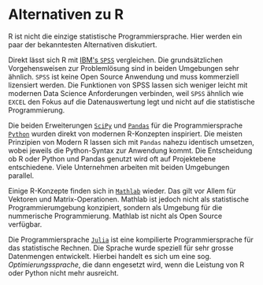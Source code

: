 # Alternativen zu R

R ist nicht die einzige statistische Programmiersprache. Hier werden ein paar der bekanntesten Alternativen diskutiert.

Direkt lässt sich R mit [IBM's `SPSS`](https://www.ibm.com/analytics/spss-statistics-software) vergleichen. Die grundsätzlichen Vorgehensweisen zur Problemlösung sind in beiden Umgebungen sehr ähnlich. `SPSS` ist keine Open Source Anwendung und muss kommerziell lizensiert werden. Die Funktionen von SPSS lassen sich weniger leicht mit modernen Data Science Anforderungen verbinden, weil `SPSS` ähnlich wie `EXCEL` den Fokus auf die Datenauswertung legt und nicht auf die statistische Programmierung. 

Die beiden Erweiterungen [`SciPy`](https://www.scipy.org/) und [`Pandas`](https://pandas.pydata.org/) für die Programmiersprache [`Python`](https://www.python.org/) wurden direkt von modernen R-Konzepten inspiriert. Die meisten Prinzipien von Modern R lassen sich mit `Pandas` nahezu identisch umsetzen, wobei jeweils die Python-Syntax zur Anwendung kommt. Die Entscheidung ob R oder Python und Pandas genutzt wird oft auf Projektebene entschiedene. Viele Unternehmen arbeiten mit beiden Umgebungen parallel. 

Einige R-Konzepte finden sich in [`Mathlab`](https://ch.mathworks.com/de/products/matlab.html) wieder. Das gilt vor Allem für Vektoren und Matrix-Operationen. Mathlab ist jedoch nicht als statistische Programmierumgebung konzipiert, sondern als Umgebung für die nummerische Programmierung. Mathlab ist nicht als Open Source verfügbar. 

Die Programmiersprache [`Julia`](https://julialang.org/) ist eine kompilierte Programmiersprache für das statistische Rechnen. Die Sprache wurde speziell für sehr grosse Datenmengen entwickelt. Hierbei handelt es sich um eine sog. *Optimierungssprache*, die dann engesetzt wird, wenn die Leistung von R oder Python nicht mehr ausreicht.

